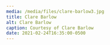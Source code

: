 ```yaml
---
media: /media/files/clare-barlow3.jpg
title: Clare Barlow
alt: Clare Barlow
caption: Courtesy of Clare Barlow
date: 2021-02-24T16:35:00-0500
---
```

